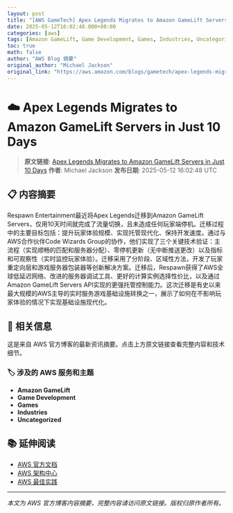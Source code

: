 ```yaml
---
layout: post
title: "[AWS GameTech] Apex Legends Migrates to Amazon GameLift Servers in Just 10 Days"
date: 2025-05-12T16:02:48.000+00:00
categories: [aws]
tags: [Amazon GameLift, Game Development, Games, Industries, Uncategorized]
toc: true
math: false
author: "AWS Blog 摘要"
original_author: "Michael Jackson"
original_link: "https://aws.amazon.com/blogs/gametech/apex-legends-migrates-to-amazon-gamelift-servers-in-just-10-days/"
---
```


# ☁️ Apex Legends Migrates to Amazon GameLift Servers in Just 10 Days

> **原文链接**: [Apex Legends Migrates to Amazon GameLift Servers in Just 10 Days](https://aws.amazon.com/blogs/gametech/apex-legends-migrates-to-amazon-gamelift-servers-in-just-10-days/)
> **作者**: Michael Jackson
> **发布日期**: 2025-05-12 16:02:48 UTC

## 📋 内容摘要

Respawn Entertainment最近将Apex Legends迁移到Amazon GameLift Servers，仅用10天时间就完成了流量切换，且未造成任何玩家端停机。迁移过程中的主要目标包括：提升玩家体验规模、实现托管现代化、保持开发速度。通过与AWS合作伙伴Code Wizards Group的协作，他们实现了三个关键技术验证：主流程（实现顺畅的匹配和服务器分配）、零停机更新（无中断推送更改）以及指标和可观察性（实时监控玩家体验）。迁移采用了分阶段、区域性方法，开发了玩家重定向层和游戏服务器包装器等创新解决方案。迁移后，Respawn获得了AWS全球低延迟网络、改进的服务器调试工具、更好的计算实例选择性价比，以及通过Amazon GameLift Servers API实现的更强托管控制能力。这次迁移是有史以来最大规模的AWS主导的实时服务游戏基础设施转换之一，展示了如何在不影响玩家体验的情况下实现基础设施现代化。

## 🔗 相关信息

这是来自 AWS 官方博客的最新资讯摘要。点击上方原文链接查看完整内容和技术细节。

### 🏷️ 涉及的 AWS 服务和主题

- **Amazon GameLift**
- **Game Development**
- **Games**
- **Industries**
- **Uncategorized**

## 📚 延伸阅读

- [AWS 官方文档](https://docs.aws.amazon.com/)
- [AWS 架构中心](https://aws.amazon.com/architecture/)
- [AWS 最佳实践](https://aws.amazon.com/architecture/well-architected/)

---

*本文为 AWS 官方博客内容摘要，完整内容请访问原文链接。版权归原作者所有。*